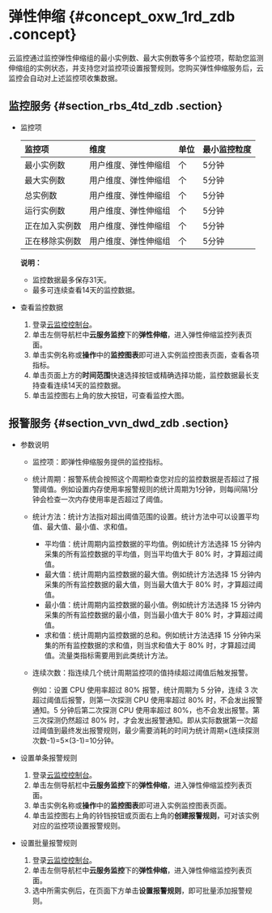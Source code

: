 # 弹性伸缩 {#concept_oxw_1rd_zdb .concept}

云监控通过监控弹性伸缩组的最小实例数、最大实例数等多个监控项，帮助您监测伸缩组的实例状态，并支持您对监控项设置报警规则。您购买弹性伸缩服务后，云监控会自动对上述监控项收集数据。

## 监控服务 {#section_rbs_4td_zdb .section}

-   监控项

    |监控项|维度|单位|最小监控粒度|
    |:--|:-|:-|:-----|
    |最小实例数|用户维度、弹性伸缩组|个|5分钟|
    |最大实例数|用户维度、弹性伸缩组|个|5分钟|
    |总实例数|用户维度、弹性伸缩组|个|5分钟|
    |运行实例数|用户维度、弹性伸缩组|个|5分钟|
    |正在加入实例数|用户维度、弹性伸缩组|个|5分钟|
    |正在移除实例数|用户维度、弹性伸缩组|个|5分钟|

    **说明：** 

    -   监控数据最多保存31天。
    -   最多可连续查看14天的监控数据。

-   查看监控数据
    1.  登录[云监控控制台](https://cloudmonitor.console.aliyun.com)。
    2.  单击左侧导航栏中**云服务监控**下的**弹性伸缩**，进入弹性伸缩监控列表页面。
    3.  单击实例名称或**操作**中的**监控图表**即可进入实例监控图表页面，查看各项指标。
    4.  单击页面上方的**时间范围**快速选择按钮或精确选择功能，监控数据最长支持查看连续14天的监控数据。
    5.  单击监控图右上角的放大按钮，可查看监控大图。

## 报警服务 {#section_vvn_dwd_zdb .section}

-   参数说明
    -   监控项：即弹性伸缩服务提供的监控指标。
    -   统计周期：报警系统会按照这个周期检查您对应的监控数据是否超过了报警阈值。例如设置内存使用率报警规则的统计周期为1分钟，则每间隔1分钟会检查一次内存使用率是否超过了阈值。
    -   统计方法：统计方法指对超出阈值范围的设置。统计方法中可以设置平均值、最大值、最小值、求和值。
        -   平均值：统计周期内监控数据的平均值。例如统计方法选择 15 分钟内采集的所有监控数据的平均值，则当平均值大于 80% 时，才算超过阈值。
        -   最大值：统计周期内监控数据的最大值。例如统计方法选择 15 分钟内采集的所有监控数据的最大值，则当最大值大于 80% 时，才算超过阈值。
        -   最小值：统计周期内监控数据的最小值。例如统计方法选择 15 分钟内采集的所有监控数据的最小值，则当最小值大于 80% 时，才算超过阈值。
        -   求和值：统计周期内监控数据的总和。例如统计方法选择 15 分钟内采集的所有监控数据的求和值，则当求和值大于 80% 时，才算超过阈值。流量类指标需要用到此类统计方法。
    -   连续次数：指连续几个统计周期监控项的值持续超过阈值后触发报警。

        例如：设置 CPU 使用率超过 80% 报警，统计周期为 5 分钟，连续 3 次超过阈值后报警，则第一次探测 CPU 使用率超过 80% 时，不会发出报警通知。5 分钟后第二次探测 CPU 使用率超过 80%，也不会发出报警。第三次探测仍然超过 80% 时，才会发出报警通知。即从实际数据第一次超过阈值到最终发出报警规则，最少需要消耗的时间为统计周期×\(连续探测次数-1\)=5×\(3-1\)=10分钟。


-   设置单条报警规则
    1.  登录[云监控控制台](https://cloudmonitor.console.aliyun.com)。
    2.  单击左侧导航栏中**云服务监控**下的**弹性伸缩**，进入弹性伸缩监控列表页面。
    3.  单击实例名称或**操作**中的**监控图表**即可进入实例监控图表页面。
    4.  单击监控图右上角的铃铛按钮或页面右上角的**创建报警规则**，可对该实例对应的监控项设置报警规则。

-   设置批量报警规则
    1.  登录[云监控控制台](https://cloudmonitor.console.aliyun.com)。
    2.  单击左侧导航栏中**云服务监控**下的**弹性伸缩**，进入弹性伸缩监控列表页面。
    3.  选中所需实例后，在页面下方单击**设置报警规则**，即可批量添加报警规则。

